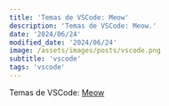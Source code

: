 ```yaml
---
title: 'Temas de VSCode: Meow'
description: 'Temas de VSCode: Meow.'
date: '2024/06/24'
modified_date: '2024/06/24'
image: /assets/images/posts/vscode.png
subtitle: 'vscode'
tags: 'vscode'
---
```


Temas de VSCode: [Meow](https://marketplace.visualstudio.com/items?itemName=irfanshadikrishad.meow)
